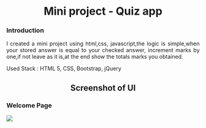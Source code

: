 <h1 align="center">Mini project - Quiz app</h1>

### Introduction

<p align="justify">I created a mini project using html,css, javascript,the logic is simple,when your stored answer is equal to your checked answer, increment marks by one,if not leave as it is,at the end show the totals marks you obtained.</p>

<p>Used Stack : HTML 5, CSS, Bootstrap, jQuery </p>

<h2 align="center">Screenshot of UI</h2>

<h3>Welcome Page</h3>
<img src="https://user-images.githubusercontent.com/89337309/206426517-b4ff12c1-6a8c-4ffe-9952-a356d358bacc.png">
